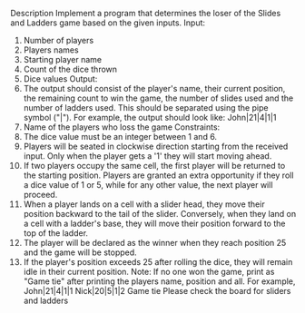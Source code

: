 Description
Implement a program that determines the loser of the Slides and Ladders game based on the given inputs.
Input:
1. Number of players
2. Players names
3. Starting player name
4. Count of the dice thrown
5. Dice values
Output:
1. The output should consist of the player's name, their current position, the remaining count to win the game, the number of slides used and the number of ladders used. This should be separated using the pipe symbol ("|"). For example, the output should look like: John|21|4|1|1
2. Name of the players who loss the game
Constraints:
1. The dice value must be an integer between 1 and 6.
2. Players will be seated in clockwise direction starting from the received input. Only when the player gets a '1' they will start moving ahead.
3. If two players occupy the same cell, the first player will be returned to the starting position. Players are granted an extra opportunity if they roll a dice value of 1 or 5, while for any other value, the next player will proceed.
5. When a player lands on a cell with a slider head, they move their position backward to the tail of the slider. Conversely, when they land on a cell with a ladder's base, they will move their position forward to the top of the ladder.
6. The player will be declared as the winner when they reach position 25 and the game will be stopped.
7. If the player's position exceeds 25 after rolling the dice, they will remain idle in their current position.
Note:
If no one won the game, print as "Game tie" after printing the players name, position and all. For
example,
John|21|4|1|1
Nick|20|5|1|2
Game tie
Please check the board for sliders and ladders
